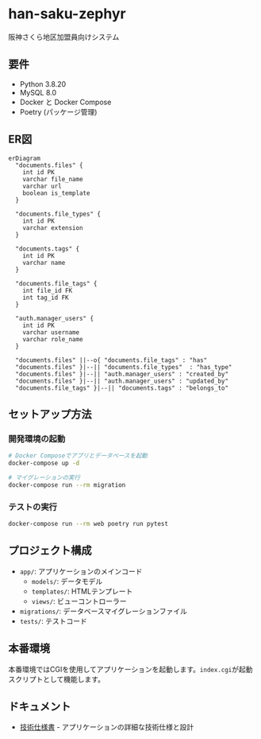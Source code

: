 # han-saku-zephyr
阪神さくら地区加盟員向けシステム

## 要件

- Python 3.8.20
- MySQL 8.0
- Docker と Docker Compose
- Poetry (パッケージ管理)

## ER図

```mermaid
erDiagram
  "documents.files" {
    int id PK
    varchar file_name
    varchar url
    boolean is_template
  }
  
  "documents.file_types" {
    int id PK
    varchar extension
  }
  
  "documents.tags" {
    int id PK
    varchar name
  }
  
  "documents.file_tags" {
    int file_id FK
    int tag_id FK
  }
  
  "auth.manager_users" {
    int id PK
    varchar username
    varchar role_name
  }
  
  "documents.files" ||--o{ "documents.file_tags" : "has"
  "documents.files" }|--|| "documents.file_types"  : "has_type"
  "documents.files" }|--|| "auth.manager_users" : "created_by"
  "documents.files" }|--|| "auth.manager_users" : "updated_by"
  "documents.file_tags" }|--|| "documents.tags" : "belongs_to"
```

## セットアップ方法

### 開発環境の起動

```bash
# Docker Composeでアプリとデータベースを起動
docker-compose up -d

# マイグレーションの実行
docker-compose run --rm migration
```

### テストの実行

```bash
docker-compose run --rm web poetry run pytest
```

## プロジェクト構成

- `app/`: アプリケーションのメインコード
  - `models/`: データモデル
  - `templates/`: HTMLテンプレート
  - `views/`: ビューコントローラー
- `migrations/`: データベースマイグレーションファイル
- `tests/`: テストコード

## 本番環境

本番環境ではCGIを使用してアプリケーションを起動します。`index.cgi`が起動スクリプトとして機能します。

## ドキュメント

- [技術仕様書](docs/TECHNICAL_SPECIFICATION.md) - アプリケーションの詳細な技術仕様と設計
